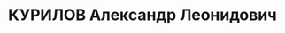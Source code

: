 ---
title: КУРИЛОВ Александр Леонидович
description: "Род. в 1889, г. Свердловск, русский. Проживал: Челябинская обл., г.\
  \ Миасс. Миассзолото, гл.бухгалтер \n  Арестован 13.10.1937. Приговор: 03.01.1938\
  \ – 20 лет л/с."
---